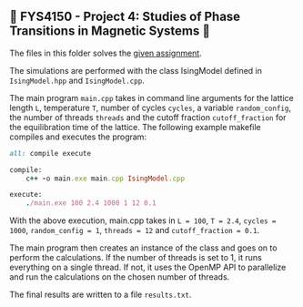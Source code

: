## 🎲 FYS4150 - Project 4: Studies of Phase Transitions in Magnetic Systems 🧲

The files in this folder solves the [given assignment](http://compphysics.github.io/ComputationalPhysics/doc/Projects/2020/Project4/pdf/Project4.pdf).

The simulations are performed with the class IsingModel defined in `IsingModel.hpp` and `IsingModel.cpp`.

The main program `main.cpp` takes in command line arguments for the lattice length `L`, temperature `T`, number of cycles `cycles`, a variable `random_config`, the number of threads `threads` and the cutoff fraction `cutoff_fraction` for the equilibration time of the lattice. The following example makefile compiles and executes the program:
``` Ruby
all: compile execute

compile:
	c++ -o main.exe main.cpp IsingModel.cpp

execute:
	./main.exe 100 2.4 1000 1 12 0.1
```
With the above execution, main.cpp takes in `L = 100`, `T = 2.4`, `cycles = 1000`, `random_config = 1`, `threads = 12` and `cutoff_fraction = 0.1`.

The main program then creates an instance of the class and goes on to perform the calculations. If the number of threads is set to 1, it runs everything on a single thread. If not, it uses the OpenMP API to parallelize and run the calculations on the chosen number of threads.

The final results are written to a file `results.txt`.
